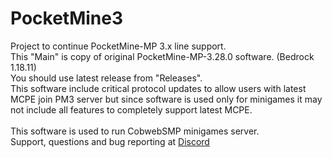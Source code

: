 # PocketMine3
Project to continue PocketMine-MP 3.x line support.<br>
This "Main" is copy of original PocketMine-MP-3.28.0 software. (Bedrock 1.18.11)<br>
You should use latest release from "Releases".<br>
This software include critical protocol updates to allow users with latest MCPE join PM3 server but since software is used only for minigames it may not include all features to completely support latest MCPE.<br><br>
This software is used to run CobwebSMP minigames server.<br>
Support, questions and bug reporting at <a href="https://discord.gg/A6BBcXSCj4">Discord</a>
